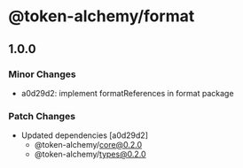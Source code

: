 # @token-alchemy/format

## 1.0.0

### Minor Changes

- a0d29d2: implement formatReferences in format package

### Patch Changes

- Updated dependencies [a0d29d2]
  - @token-alchemy/core@0.2.0
  - @token-alchemy/types@0.2.0
